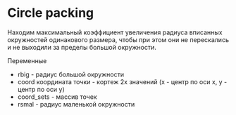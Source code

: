 # Circle packing
Находим максимальный коэффициент увеличения радиуса вписанных
окружностей  одинакового размера, чтобы при этом они не перескались
и не выходили за пределы большой окружности.

Переменные 
- rbig - радиус большой окружности
- coord координата точки - кортеж 2х значений (x - центр по оси х, y - центр по оси y)
- coord_sets  - массив точек
- rsmal - радиус маленькой окружности